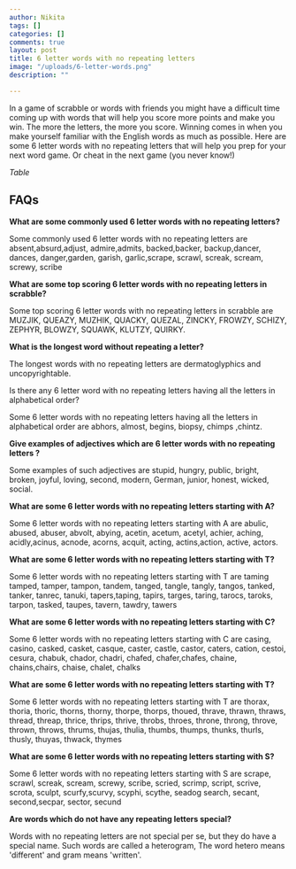 ```yaml
---
author: Nikita
tags: []
categories: []
comments: true
layout: post
title: 6 letter words with no repeating letters
image: "/uploads/6-letter-words.png"
description: ""

---
```

In a game of scrabble or words with friends you might have a difficult time coming up with words that will help you score more points and make you win. The more the letters, the more you score. Winning comes in when you make yourself familiar with the English words as much as possible. Here are some 6 letter words with no repeating letters that will help you prep for your next word game. Or cheat in the next game (you never know!)

_Table_

## **FAQs**

**What are some commonly used 6 letter words with no repeating letters?**

Some commonly used 6 letter words with no repeating letters are absent,absurd,adjust, admire,admits, backed,backer, backup,dancer, dances, danger,garden, garish, garlic,scrape, scrawl, screak, scream, screwy, scribe

**What are some top scoring 6 letter words with no repeating letters in scrabble?**

Some top scoring 6 letter words with no repeating letters in scrabble are MUZJIK, QUEAZY, MUZHIK, QUACKY, QUEZAL, ZINCKY, FROWZY, SCHIZY, ZEPHYR, BLOWZY, SQUAWK, KLUTZY, QUIRKY.

**What is the longest word without repeating a letter?**

The longest words with no repeating letters are dermatoglyphics and uncopyrightable.

Is there any 6 letter word with no repeating letters having all the letters in alphabetical order?

Some 6 letter words with no repeating letters having all the letters in alphabetical order are abhors, almost, begins, biopsy, chimps ,chintz.

**Give examples of adjectives which are 6 letter words with no repeating letters ?**

Some examples of such adjectives are stupid, hungry, public, bright, broken, joyful, loving, second, modern, German, junior, honest, wicked, social.

**What are some 6 letter words with no repeating letters starting with A?**

Some 6 letter words with no repeating letters starting with A are abulic, abused, abuser, abvolt, abying, acetin, acetum, acetyl, achier, aching, acidly,acinus, acnode, acorns, acquit, acting, actins,action, active, actors.

**What are some 6 letter words with no repeating letters starting with T?**

Some 6 letter words with no repeating letters starting with T are taming tamped, tamper, tampon, tandem, tanged, tangle, tangly, tangos, tanked, tanker, tanrec, tanuki, tapers,taping, tapirs, targes, taring, tarocs, taroks, tarpon, tasked, taupes, tavern, tawdry, tawers

**What are some 6 letter words with no repeating letters starting with C?**

Some 6 letter words with no repeating letters starting with C are casing, casino, casked, casket, casque, caster, castle, castor, caters, cation, cestoi, cesura, chabuk, chador, chadri, chafed, chafer,chafes, chaine, chains,chairs, chaise, chalet, chalks

**What are some 6 letter words with no repeating letters starting with T?**

Some 6 letter words with no repeating letters starting with T are thorax, thoria, thoric, thorns, thorny, thorpe, thorps, thoued, thrave, thrawn, thraws, thread, threap, thrice, thrips, thrive, throbs, throes, throne, throng, throve, thrown, throws, thrums, thujas, thulia, thumbs, thumps, thunks, thurls, thusly, thuyas, thwack, thymes

**What are some 6 letter words with no repeating letters starting with S?**

Some 6 letter words with no repeating letters starting with S are scrape, scrawl, screak, scream, screwy, scribe, scried, scrimp, script, scrive, scrota, sculpt, scurfy,scurvy, scyphi, scythe, seadog search, secant, second,secpar, sector, secund

**Are words which do not have any repeating letters special?**

Words with no repeating letters are not special per se, but they do have a special name. Such words are called a heterogram, The word hetero means 'different' and gram means 'written'.